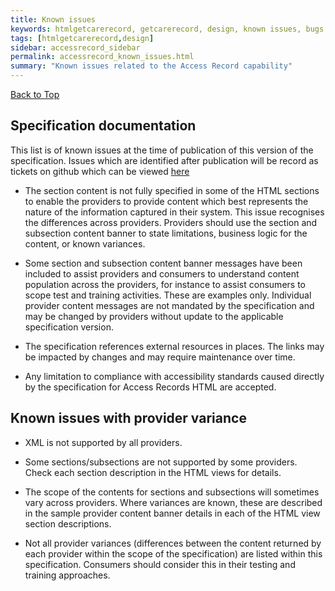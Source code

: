 ```yaml
---
title: Known issues
keywords: htmlgetcarerecord, getcarerecord, design, known issues, bugs
tags: [htmlgetcarerecord,design]
sidebar: accessrecord_sidebar
permalink: accessrecord_known_issues.html
summary: "Known issues related to the Access Record capability"
---
```

<a href="#" class="back-to-top">Back to Top</a>

## Specification documentation ##

This list is of known issues at the time of publication of this version of the specification. Issues which are identified after publication will be record as tickets on github which can be viewed [here](https://github.com/nhsconnect/gpconnect/issues) 

- The section content is not fully specified in some of the HTML sections to enable the providers to provide content which best represents the nature of the information captured in their system. This issue recognises the differences across providers. Providers should use the section and subsection content banner to state limitations, business logic for the content, or known variances.

- Some section and subsection content banner messages have been included to assist providers and consumers to understand content population across the providers, for instance to assist consumers to scope test and training activities. These are examples only. Individual provider content messages are not mandated by the specification and may be changed by providers without update to the applicable specification version.

- The specification references external resources in places. The links may be impacted by changes and may require maintenance over time.

- Any limitation to compliance with accessibility standards caused directly by the specification for Access Records HTML are accepted.

 

## Known issues with provider variance ##

- XML is not supported by all providers.

- Some sections/subsections are not supported by some providers. Check each section description in the HTML views for details. 

- The scope of the contents for sections and subsections will sometimes vary across providers. Where variances are known, these are described in the sample provider content banner details in each of the HTML view section descriptions.  

- Not all provider variances (differences between the content returned by each provider within the scope of the specification) are listed within this specification. Consumers should consider this in their testing and training approaches.
